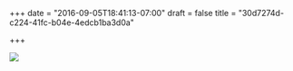 +++
date = "2016-09-05T18:41:13-07:00"
draft = false
title = "30d7274d-c224-41fc-b04e-4edcb1ba3d0a"

+++

![](https://d17enza3bfujl8.cloudfront.net/20160815_01_42.jpg)
